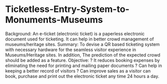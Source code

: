 # Ticketless-Entry-System-to-Monuments-Museums
Background: An e-ticket (electronic ticket) is a paperless electronic document used for ticketing. It can help in better crowd management of museums/heritage sites. Summary: To devise a QR based ticketing system with necessary hardware for the seamless visitor experience in Museums/Heritage sites. In addition, The prediction of the expected crowd should be added as a feature. Objective: ? It reduces booking expenses by eliminating the need for printing and mailing paper documents ? Can help in keeping a better record of visitors ? Can improve sales as a visitor can book, purchase and print out the electronic ticket any time 24 hours a day.
